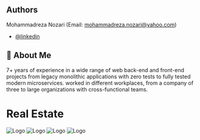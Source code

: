 ## Authors

Mohammadreza Nozari (Email: mohammadreza.nozari@yahoo.com)

- [@linkedin](https://www.linkedin.com/in/mrnozari/)

## 🚀 About Me

7+ years of experience in a wide range of web back-end and front-end projects from legacy
monolithic applications with zero tests to fully tested modern microservices. worked in different
workplaces, from a company of three to large organizations with cross-functional teams.

# Real Estate

![Logo](https://raw.githubusercontent.com/devnozari/real-estate/main/images/SignIn.png)
![Logo](https://raw.githubusercontent.com/devnozari/real-estate/main/images/SignIn-mobile.png)
![Logo](https://raw.githubusercontent.com/devnozari/real-estate/main/images/SignUp.png)
![Logo](https://raw.githubusercontent.com/devnozari/real-estate/main/images/SignUp-mobile.png)
